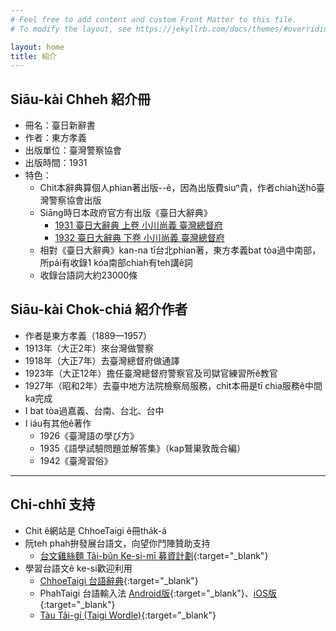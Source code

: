```yaml
---
# Feel free to add content and custom Front Matter to this file.
# To modify the layout, see https://jekyllrb.com/docs/themes/#overriding-theme-defaults

layout: home
title: 紹介
---
```


## Siāu-kài Chheh 紹介冊
- 冊名：臺日新辭書
- 作者：東方孝義
- 出版單位：臺灣警察協會
- 出版時間：1931
- 特色：
  - Chit本辭典算個人phian著出版--ê，因為出版費siuⁿ貴，作者chiah送hō͘臺灣警察協會出版
  - Siāng時日本政府官方有出版《臺日大辭典》
    - [1931 臺日大辭典 上卷 小川尚義 臺灣總督府](https://thak.taigi.info/1931TaijitToaSutian1/)
    - [1932 臺日大辭典 下卷 小川尚義 臺灣總督府](https://thak.taigi.info/1932TaijitToaSutian2/)
  - 相對《臺日大辭典》kan-na tī台北phian著，東方孝義bat tòa過中南部，所pái有收錄1 kóa南部chiah有teh講ê詞
  - 收錄台語詞大約23000條

## Siāu-kài Chok-chiá 紹介作者
- 作者是東方孝義（1889—1957）
- 1913年（大正2年）來台灣做警察
- 1918年（大正7年）去臺灣總督府做通譯
- 1923年（大正12年）擔任臺灣總督府警察官及司獄官練習所ê教官
- 1927年（昭和2年）去臺中地方法院檢察局服務，chit本冊是tī chia服務ê中間ka完成
- I bat tòa過嘉義、台南、台北、台中
- I iáu有其他ê著作
  - 1926《臺灣語の學び方》
  - 1935《語學試驗問題並解答集》（kap鷲巣敦哉合編）
  - 1942《臺灣習俗》

---
## Chi-chhî 支持
- Chit ê網站是 ChhoeTaigi ê冊tha̍k-á
- 阮teh phah拚發展台語文，向望你鬥陣贊助支持
  - [台文雞絲麵 Tâi-bûn Ke-si-mī 募資計劃](https://r.zecz.ec/JiZo){:target="_blank"}
- 學習台語文ê ke-si歡迎利用
  - [ChhoeTaigi 台語辭典](https://chhoe.taigi.info/){:target="_blank"}
  - PhahTaigi 台語輸入法 [Android版](http://bit.ly/PhahTaigi-Android){:target="_blank"}、[iOS版](http://bit.ly/PhahTaigi-iOS){:target="_blank"}
  - [Tàu Tâi-gí (Taigi Wordle)](https://tau.taigi.info/){:target="_blank"}